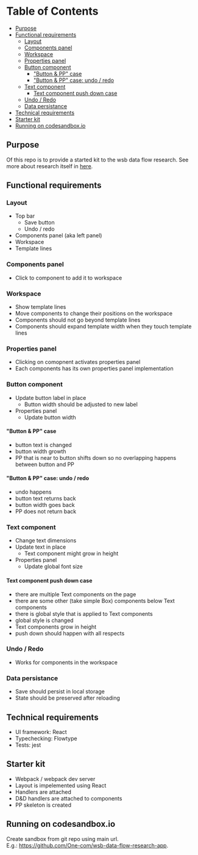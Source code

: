 Table of Contents
=================
* [Purpose](#purpose)
* [Functional requirements](#functional-requirements)
   * [Layout](#layout)
   * [Components panel](#components-panel)
   * [Workspace](#workspace)
   * [Properties panel](#properties-panel)
   * [Button component](#button-component)
      * ["Button &amp; PP" case](#button--pp-case)
      * ["Button &amp; PP" case: undo / redo](#button--pp-case-undo--redo)
   * [Text component](#text-component)
      * [Text component push down case](#text-component-push-down-case)
   * [Undo / Redo](#undo--redo)
   * [Data persistance](#data-persistance)
* [Technical requirements](#technical-requirements)
* [Starter kit](#starter-kit)
* [Running on codesandbox.io](#running-on-codesandboxio)

## Purpose
Of this repo is to provide a started kit to the wsb data flow research.
See more about research itself in [here](https://confluence.one.com/display/WED/Wbtgen+data+flow+framework+research).

## Functional requirements
### Layout
- Top bar
  - Save button
  - Undo / redo
- Components panel (aka left panel)
- Workspace
- Template lines

### Components panel
- Click to component to add it to workspace

### Workspace
- Show template lines
- Move components to change their positions on the workspace
- Components should not go beyond template lines
- Components should expand template width when they touch template lines

### Properties panel
- Clicking on comopnent activates properties panel
- Each components has its own properties panel implementation

### Button component
- Update button label in place
  - Button width should be adjusted to new label
- Properties panel
  - Update button width

#### "Button & PP" case
- button text is changed
- button width growth
- PP that is near to button shifts down so no overlapping happens between button and PP

#### "Button & PP" case: undo / redo
- undo happens
- button text returns back
- button width goes back
- PP does not return back

### Text component
- Change text dimensions
- Update text in place
  - Text component might grow in height
- Properties panel
  - Update global font size

#### Text component push down case
- there are multiple Text components on the page
- there are some other (take simple Box) components below Text components
- there is global style that is applied to Text components
- global style is changed
- Text components grow in height
- push down should happen with all respects

### Undo / Redo
- Works for components in the workspace

### Data persistance
- Save should persist in local storage
- State should be preserved after reloading

## Technical requirements
- UI framework: React
- Typechecking: Flowtype
- Tests: jest

## Starter kit
- Webpack / webpack dev server
- Layout is impelemented using React
- Handlers are attached
- D&D handlers are attached to components
- PP skeleton is created

## Running on codesandbox.io
Create sandbox from git repo using main url.  
E.g.: https://github.com/One-com/wsb-data-flow-research-app.
